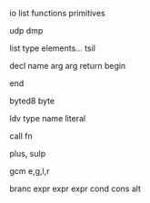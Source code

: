 io
list
functions
primitives

udp dmp

list type elements... tsil

decl name arg arg return begin

end

byted8
byte

ldv type name literal

call fn

plus, sulp

gcm e,g,l,r

branc expr expr expr
      cond cons alt  